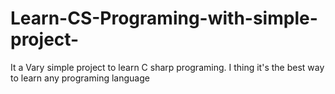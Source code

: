 # Learn-CS-Programing-with-simple-project-
It a Vary simple project to learn C sharp programing. I thing it's the best way to learn any programing language
